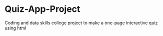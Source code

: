 # Quiz-App-Project
Coding and data skills college project to make a one-page interactive quiz using html
